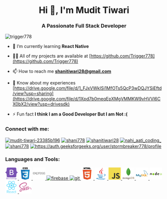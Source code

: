<h1 align="center">Hi 👋, I'm Mudit Tiwari</h1>
<h3 align="center">A Passionate Full Stack Developer</h3>

<p align="left"> <img src="https://komarev.com/ghpvc/?username=trigger778&label=Profile%20views&color=0e75b6&style=flat" alt="trigger778" /> </p>

- 🌱 I’m currently learning **React Native**

- 👨‍💻 All of my projects are available at [https://github.com/Trigger778](https://github.com/Trigger778)

- 📫 How to reach me **shanitiwari28@gmail.com**

- 📄 Know about my experiences [https://drive.google.com/file/d/1_FJxVWkISi1MfOTs5QcP3wDQJYSiEftd/view?usp=sharing](https://drive.google.com/file/d/1Xpd7b0meqEpXMgVMMKW9vHVVl6CX0bX2/view?usp=drivesdk)

- ⚡ Fun fact **I think I am a Good Developer But I am Not :(**

<h3 align="left">Connect with me:</h3>
<p align="left">
<a href="https://linkedin.com/in/mudit-tiwari-23385b196" target="blank"><img align="center" src="https://raw.githubusercontent.com/rahuldkjain/github-profile-readme-generator/master/src/images/icons/Social/linked-in-alt.svg" alt="mudit-tiwari-23385b196" height="30" width="40" /></a>
<a href="https://www.codechef.com/users/shani778" target="blank"><img align="center" src="https://cdn.jsdelivr.net/npm/simple-icons@3.1.0/icons/codechef.svg" alt="shani778" height="30" width="40" /></a>
<a href="https://www.hackerrank.com/shanitiwari28" target="blank"><img align="center" src="https://raw.githubusercontent.com/rahuldkjain/github-profile-readme-generator/master/src/images/icons/Social/hackerrank.svg" alt="shanitiwari28" height="30" width="40" /></a>
<a href="https://codeforces.com/profile/nahi_aati_coding_" target="blank"><img align="center" src="https://raw.githubusercontent.com/rahuldkjain/github-profile-readme-generator/master/src/images/icons/Social/codeforces.svg" alt="nahi_aati_coding_" height="30" width="40" /></a>
<a href="https://www.leetcode.com/shani778" target="blank"><img align="center" src="https://raw.githubusercontent.com/rahuldkjain/github-profile-readme-generator/master/src/images/icons/Social/leet-code.svg" alt="shani778" height="30" width="40" /></a>
<a href="https://auth.geeksforgeeks.org/user/https://auth.geeksforgeeks.org/user/stormbreaker778/profile" target="blank"><img align="center" src="https://raw.githubusercontent.com/rahuldkjain/github-profile-readme-generator/master/src/images/icons/Social/geeks-for-geeks.svg" alt="https://auth.geeksforgeeks.org/user/stormbreaker778/profile" height="30" width="40" /></a>
</p>

<h3 align="left">Languages and Tools:</h3>
<p align="left"> <a href="https://getbootstrap.com" target="_blank" rel="noreferrer"> <img src="https://raw.githubusercontent.com/devicons/devicon/master/icons/bootstrap/bootstrap-plain-wordmark.svg" alt="bootstrap" width="40" height="40"/> </a> <a href="https://www.w3schools.com/css/" target="_blank" rel="noreferrer"> <img src="https://raw.githubusercontent.com/devicons/devicon/master/icons/css3/css3-original-wordmark.svg" alt="css3" width="40" height="40"/> </a> <a href="https://expressjs.com" target="_blank" rel="noreferrer"> <img src="https://raw.githubusercontent.com/devicons/devicon/master/icons/express/express-original-wordmark.svg" alt="express" width="40" height="40"/> </a> <a href="https://firebase.google.com/" target="_blank" rel="noreferrer"> <img src="https://www.vectorlogo.zone/logos/firebase/firebase-icon.svg" alt="firebase" width="40" height="40"/> </a> <a href="https://git-scm.com/" target="_blank" rel="noreferrer"> <img src="https://www.vectorlogo.zone/logos/git-scm/git-scm-icon.svg" alt="git" width="40" height="40"/> </a> <a href="https://www.w3.org/html/" target="_blank" rel="noreferrer"> <img src="https://raw.githubusercontent.com/devicons/devicon/master/icons/html5/html5-original-wordmark.svg" alt="html5" width="40" height="40"/> </a> <a href="https://www.java.com" target="_blank" rel="noreferrer"> <img src="https://raw.githubusercontent.com/devicons/devicon/master/icons/java/java-original.svg" alt="java" width="40" height="40"/> </a> <a href="https://developer.mozilla.org/en-US/docs/Web/JavaScript" target="_blank" rel="noreferrer"> <img src="https://raw.githubusercontent.com/devicons/devicon/master/icons/javascript/javascript-original.svg" alt="javascript" width="40" height="40"/> </a> <a href="https://www.mongodb.com/" target="_blank" rel="noreferrer"> <img src="https://raw.githubusercontent.com/devicons/devicon/master/icons/mongodb/mongodb-original-wordmark.svg" alt="mongodb" width="40" height="40"/> </a> <a href="https://www.mysql.com/" target="_blank" rel="noreferrer"> <img src="https://raw.githubusercontent.com/devicons/devicon/master/icons/mysql/mysql-original-wordmark.svg" alt="mysql" width="40" height="40"/> </a> <a href="https://nodejs.org" target="_blank" rel="noreferrer"> <img src="https://raw.githubusercontent.com/devicons/devicon/master/icons/nodejs/nodejs-original-wordmark.svg" alt="nodejs" width="40" height="40"/> </a> <a href="https://reactjs.org/" target="_blank" rel="noreferrer"> <img src="https://raw.githubusercontent.com/devicons/devicon/master/icons/react/react-original-wordmark.svg" alt="react" width="40" height="40"/> </a> <a href="https://sass-lang.com" target="_blank" rel="noreferrer"> <img src="https://raw.githubusercontent.com/devicons/devicon/master/icons/sass/sass-original.svg" alt="sass" width="40" height="40"/> </a> </p>
